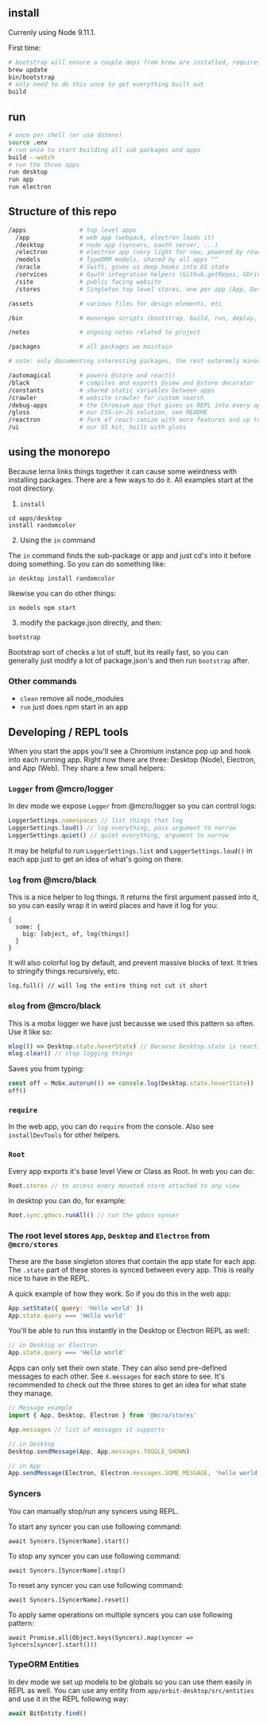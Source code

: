 ## install

Currenly using Node 9.11.1.

First time:

```sh
# bootstrap will ensure a couple deps from brew are installed, requires homebrew
brew update
bin/bootstrap
# only need to do this once to get everything built out
build
```

## run

```sh
# once per shell (or use dotenv)
source .env
# run once to start building all sub packages and apps
build --watch
# run the three apps
run desktop
run app
run electron
```

## Structure of this repo

```sh
/apps               # top level apps
  /app              # web app (webpack, electron loads it)
  /desktop          # node app (syncers, oauth server, ...)
  /electron         # electron app (very light for now, powered by reactron)
  /models           # TypeORM models, shared by all apps ^^
  /oracle           # Swift, gives us deep hooks into OS state
  /services         # Oauth integration helpers (Github.getRepos, GDrive.getFiles...)
  /site             # public facing website
  /stores           # Singleton top level stores, one per app (App, Desktop, Electron)

/assets             # various files for design elements, etc

/bin                # monorepo scripts (bootstrap, build, run, deploy, etc)

/notes              # ongoing notes related to project

/packages           # all packages we maintain

# note: only documenting interesting packages, the rest extermely minor

/automagical        # powers @store and react()
/black              # compiles and exports @view and @store decorator
/constants          # shared static variables between apps
/crawler            # website crawler for custom search
/debug-apps         # the Chromium app that gives us REPL into every app
/gloss              # our CSS-in-JS solution, see README
/reactron           # fork of react-ionize with more features and up to date React
/ui                 # our UI kit, built with gloss
```

## using the monorepo

Because lerna links things together it can cause some weirdness with installing packages. There are a few ways to do it. All examples start at the root directory.

1.  `install`

```
cd apps/desktop
install randomcolor
```

2.  Using the `in` command

The `in` command finds the sub-package or app and just cd's into it before doing something. So you can do something like:

```
in desktop install randomcolor
```

likewise you can do other things:

```
in models npm start
```

3.  modify the package.json directly, and then:

```
bootstrap
```

Bootstrap sort of checks a lot of stuff, but its really fast, so you can generally just modify a lot of package.json's and then run `bootstrap` after.

### Other commands

- `clean` remove all node_modules
- `run` just does npm start in an app

## Developing / REPL tools

When you start the apps you'll see a Chromium instance pop up and hook into each running app. Right now there are three: Desktop (Node), Electron, and App (Web). They share a few small helpers:

### `Logger` from @mcro/logger

In dev mode we expose `Logger` from @mcro/logger so you can control logs:

```js
LoggerSettings.namespaces // list things that log
LoggerSettings.loud() // log everything, pass argument to narrow
LoggerSettings.quiet() // quiet everything, argument to narrow
```

It may be helpful to run `LoggerSettings.list` and `LoggerSettings.loud()` in each app just to get an idea of what's going on there.

### `log` from @mcro/black

This is a nice helper to log things. It returns the first argument passed into it, so you can easily wrap it in weird places and have it log for you:

```
{
  some: {
    big: [object, of, log(things)]
  }
}
```

It will also colorful log by default, and prevent massive blocks of text. It tries to stringify things recursively, etc.

```
log.full() // will log the entire thing not cut it short
```

### `mlog` from @mcro/black

This is a mobx logger we have just becausse we used this pattern so often. Use it like so:

```js
mlog(() => Desktop.state.hoverState) // Because Desktop.state is reactive, this will log whenever it changes
mlog.clear() // stop logging things
```

Saves you from typing:

```js
const off = Mobx.autorun(() => console.log(Desktop.state.hoverState))
off()
```

### `require`

In the web app, you can do `require` from the console. Also see `installDevTools` for other helpers.

### `Root`

Every app exports it's base level View or Class as Root. In web you can do:

```js
Root.stores // to access every mounted store attached to any view
```

In desktop you can do, for example:

```js
Root.sync.gdocs.runAll() // run the gdocs syncer
```

### The root level stores `App`, `Desktop` and `Electron` from `@mcro/stores`

These are the base singleton stores that contain the app state for each app. The `.state` part of these stores is synced between every app. This is really nice to have in the REPL.

A quick example of how they work. So if you do this in the web app:

```js
App.setState({ query: 'Hello world' })
App.state.query === 'Hello world'
```

You'll be able to run this instantly in the Desktop or Electron REPL as well:

```js
// in Desktop or Electron
App.state.query === 'Hello world'
```

Apps can only set their own state. They can also send pre-defined messages to each other. See `X.messages` for each store to see. It's recommended to check out the three stores to get an idea for what state they manage.

```js
// Message example
import { App, Desktop, Electron } from '@mcro/stores'

App.messages // list of messages it supports

// in Desktop
Desktop.sendMessage(App, App.messages.TOGGLE_SHOWN)

// in App
App.sendMessage(Electron, Electron.messages.SOME_MESSAGE, 'hello world')
```

### Syncers

You can manually stop/run any syncers using REPL.

To start any syncer you can use following command:

```
await Syncers.[SyncerName].start()
```

To stop any syncer you can use following command:

```
await Syncers.[SyncerName].stop()
```

To reset any syncer you can use following command:

```
await Syncers.[SyncerName].reset()
```

To apply same operations on multiple syncers you can use following pattern:

```
await Promise.all(Object.keys(Syncers).map(syncer => Syncers[syncer].start()))
```

### TypeORM Entities

In dev mode we set up models to be globals so you can use them easily in REPL as well.
You can use any entity from `app/orbit-desktop/src/entities` and use it in the REPL following way:

```js
await BitEntity.find()
```

